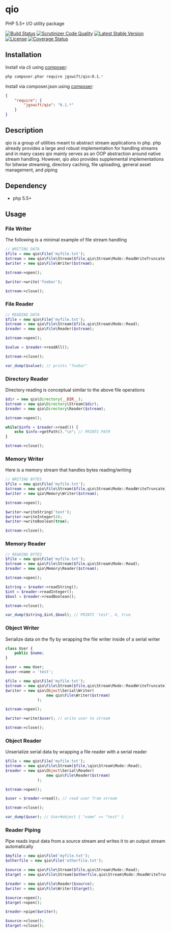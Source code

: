 qio
====
PHP 5.5+ I/O utility package 

[![Build Status](https://travis-ci.org/jgswift/qio.png?branch=master)](https://travis-ci.org/jgswift/qio)
[![Scrutinizer Code Quality](https://scrutinizer-ci.com/g/jgswift/qio/badges/quality-score.png?s=ccb4e11e7fee14345782e105875289cf6c42f5d4)](https://scrutinizer-ci.com/g/jgswift/qio/)
[![Latest Stable Version](https://poser.pugx.org/jgswift/qio/v/stable.svg)](https://packagist.org/packages/jgswift/qio)
[![License](https://poser.pugx.org/jgswift/qio/license.svg)](https://packagist.org/packages/jgswift/qio)
[![Coverage Status](https://coveralls.io/repos/jgswift/qio/badge.png?branch=master)](https://coveralls.io/r/jgswift/qio?branch=master)

## Installation

Install via cli using [composer](https://getcomposer.org/):
```sh
php composer.phar require jgswift/qio:0.1.*
```

Install via composer.json using [composer](https://getcomposer.org/):
```json
{
    "require": {
        "jgswift/qio": "0.1.*"
    }
}
```

## Description

qio is a group of utilities meant to abstract stream applications in php. 
php already provides a large and robust implementation for handling streams and in many cases
qio mainly serves as an OOP abstraction around native stream handling.  However, qio also provides
supplemental implementations for bitwise streaming, directory caching, file uploading, general asset management, and piping

## Dependency

* php 5.5+

## Usage

### File Writer

The following is a minimal example of file stream handling
```php
// WRITING DATA
$file = new qio\File('myfile.txt');
$stream = new qio\File\Stream($file,qio\Stream\Mode::ReadWriteTruncate);
$writer = new qio\File\Writer($stream);

$stream->open();

$writer->write('foobar');

$stream->close();
```

### File Reader

```php
// READING DATA
$file = new qio\File('myfile.txt');
$stream = new qio\File\Stream($file,qio\Stream\Mode::Read);
$reader = new qio\File\Reader($stream);

$stream->open();

$value = $reader->readAll();

$stream->close();

var_dump($value); // prints "foobar"
```

### Directory Reader

Directory reading is conceptual similar to the above file operations
```php
$dir = new qio\Directory(__DIR__);
$stream = new qio\Directory\Stream($dir);
$reader = new qio\Directory\Reader($stream);

$stream->open();

while($info = $reader->read()) {
    echo $info->getPath()."\n"; // PRINTS PATH
}

$stream->close();
```

### Memory Writer

Here is a memory stream that handles bytes reading/writing
```php
// WRITING BYTES
$file = new qio\File('myfile.txt');
$stream = new qio\File\Stream($file,qio\Stream\Mode::ReadWriteTruncate);
$writer = new qio\Memory\Writer($stream);

$stream->open();

$writer->writeString('test');
$writer->writeInteger(4);
$writer->writeBoolean(true);

$stream->close();
```

### Memory Reader

```php
// READING BYTES
$file = new qio\File('myfile.txt');
$stream = new qio\File\Stream($file,qio\Stream\Mode::Read);
$reader = new qio\Memory\Reader($stream);

$stream->open();

$string = $reader->readString();
$int = $reader->readInteger();
$bool = $reader->readBoolean();

$stream->close();

var_dump($string,$int,$bool); // PRINTS 'test', 4, true
```

### Object Writer

Serialize data on the fly by wrapping the file writer inside of a serial writer

```php
class User {
    public $name;
}

$user = new User;
$user->name = 'test';

$file = new qio\File('myfile.txt');
$stream = new qio\File\Stream($file,qio\Stream\Mode::ReadWriteTruncate);
$writer = new qio\Object\Serial\Writer(
                  new qio\File\Writer($stream)
              );

$stream->open();

$writer->write($user); // write user to stream

$stream->close();
```

### Object Reader

Unserialize serial data by wrapping a file reader with a serial reader

```php
$file = new qio\File('myfile.txt');
$stream = new qio\File\Stream($file,\qio\Stream\Mode::Read);
$reader = new qio\Object\Serial\Reader(
                  new qio\File\Reader($stream)
              );

$stream->open();

$user = $reader->read(); // read user from stream

$stream->close();

var_dump($user); // User#object { "name" => "test" }
```

### Reader Piping

Pipe reads input data from a source stream and writes it to an output stream automatically

```php
$myfile = new qio\File('myfile.txt');
$otherfile = new qio\File('otherfile.txt');

$source = new qio\File\Stream($file,qio\Stream\Mode::Read);
$target = new qio\File\Stream($otherfile,qio\Stream\Mode::ReadWriteTruncate);

$reader = new qio\File\Reader($source);
$writer = new qio\File\Writer($target);

$source->open();
$target->open();

$reader->pipe($writer);

$source->close();
$target->close();
```